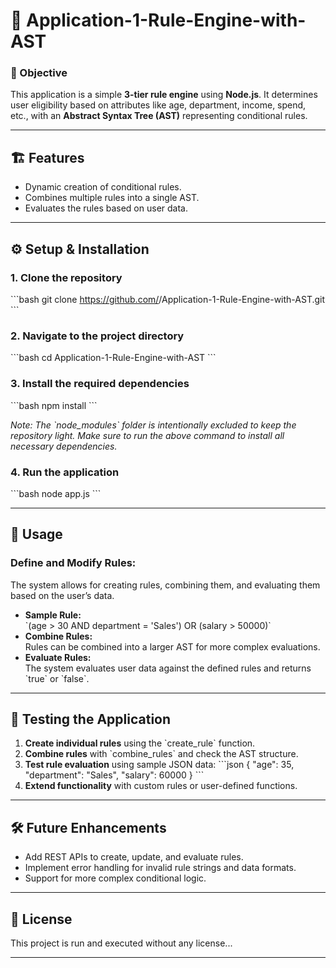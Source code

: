 
# 🚀 Application-1-Rule-Engine-with-AST

### 📜 Objective
This application is a simple **3-tier rule engine** using **Node.js**. It determines user eligibility based on attributes like age, department, income, spend, etc., with an **Abstract Syntax Tree (AST)** representing conditional rules.

---

## 🏗️ Features
- Dynamic creation of conditional rules.
- Combines multiple rules into a single AST.
- Evaluates the rules based on user data.

---

## ⚙️ Setup & Installation

### 1. **Clone the repository**  
\`\`\`bash
git clone https://github.com/<your-username>/Application-1-Rule-Engine-with-AST.git
\`\`\`

### 2. **Navigate to the project directory**  
\`\`\`bash
cd Application-1-Rule-Engine-with-AST
\`\`\`

### 3. **Install the required dependencies**  
\`\`\`bash
npm install
\`\`\`

*Note: The \`node_modules\` folder is intentionally excluded to keep the repository light. Make sure to run the above command to install all necessary dependencies.*

### 4. **Run the application**  
\`\`\`bash
node app.js
\`\`\`

---

## 🧩 Usage

### Define and Modify Rules:
The system allows for creating rules, combining them, and evaluating them based on the user’s data.

- **Sample Rule:**  
  \`(age > 30 AND department = 'Sales') OR (salary > 50000)\`
- **Combine Rules:**  
  Rules can be combined into a larger AST for more complex evaluations.
- **Evaluate Rules:**  
  The system evaluates user data against the defined rules and returns \`true\` or \`false\`.

---

## 🧪 Testing the Application

1. **Create individual rules** using the \`create_rule\` function.
2. **Combine rules** with \`combine_rules\` and check the AST structure.
3. **Test rule evaluation** using sample JSON data:
    \`\`\`json
    { 
      "age": 35, 
      "department": "Sales", 
      "salary": 60000 
    }
    \`\`\`
4. **Extend functionality** with custom rules or user-defined functions.

---

## 🛠️ Future Enhancements
- Add REST APIs to create, update, and evaluate rules.
- Implement error handling for invalid rule strings and data formats.
- Support for more complex conditional logic.

---

## 📄 License
This project is run and executed without any license...

---
